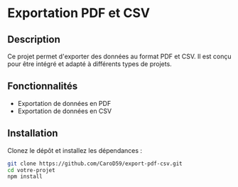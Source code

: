 # Exportation PDF et CSV

## Description
Ce projet permet d'exporter des données au format PDF et CSV. Il est conçu pour être intégré et adapté à différents types de projets.

## Fonctionnalités
- Exportation de données en PDF
- Exportation de données en CSV

## Installation
Clonez le dépôt et installez les dépendances :
```bash
git clone https://github.com/CaroD59/export-pdf-csv.git
cd votre-projet
npm install
